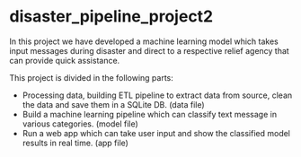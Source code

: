 # disaster_pipeline_project2
In this project we have developed a machine learning model which takes input messages during disaster and direct to a respective relief agency that can provide quick assistance.

This project is divided in the following parts:

- Processing data, building ETL pipeline to extract data from source, clean the data and save them in a SQLite DB. (data file)
- Build a machine learning pipeline which can classify text message in various categories. (model file)
- Run a web app which can take user input and show the classified model results in real time. (app file)
